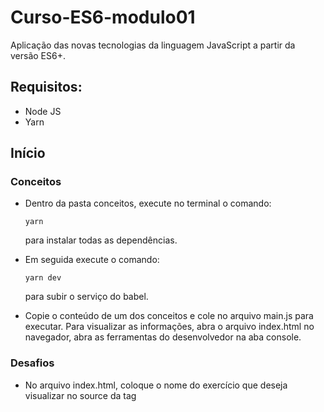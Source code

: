 # Curso-ES6-modulo01
Aplicação das novas tecnologias da linguagem JavaScript a partir da versão ES6+.


## Requisitos:

<ul>
  <li>Node JS</li>
  <li>Yarn</li>
</ul>

## Início


### Conceitos

<ul>

  <li>Dentro da pasta conceitos, execute no terminal o comando:
  
```
yarn
```
   para instalar todas as dependências.</li>

  <li>Em seguida execute o comando:

```
yarn dev
```
   para subir o serviço do babel.</li>

  <li>Copie o conteúdo de um dos conceitos e cole no arquivo main.js para executar.
    Para visualizar as informações, abra o arquivo index.html no navegador, abra as ferramentas do desenvolvedor
    na aba console.</li>

</ul>


### Desafios

  <ul>
    <li>No arquivo index.html, coloque o nome do exercício que deseja visualizar no source da tag <script></li>.

```
Exemplo: <script src = 'ex5.js'></script>
```
   <li>Para visualizar as informações, abra o arquivo index.html no navegador, abra as ferramentas do desenvolvedor
      na aba console.</li>
  </ul>
